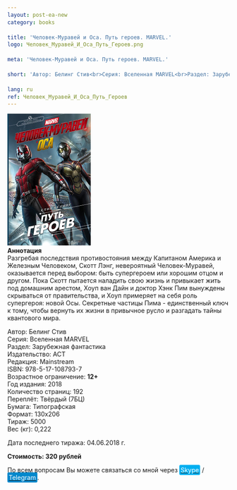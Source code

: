 ```yaml
---
layout: post-ea-new
category: books

title: 'Человек-Муравей и Оса. Путь героев. MARVEL.'
logo: Человек_Муравей_И_Оса_Путь_Героев.png

meta: 'Человек-Муравей и Оса. Путь героев. MARVEL.'

short: 'Автор: Белинг Стив<br>Серия: Вселенная MARVEL<br>Раздел: Зарубежная фантастика<br>Издательство: АСТ<br>Редакция: Mainstream<br>ISBN: 978-5-17-108793-7<br>Возрастное ограничение: 12+'

lang: ru
ref: Человек_Муравей_И_Оса_Путь_Героев
---
```


<a data-fancybox="gallery" href="/img/books/Человек_Муравей_И_Оса_Путь_Героев.png"><img src="/img/books/Человек_Муравей_И_Оса_Путь_Героев.png" alt=""></a>  
**Аннотация**  
Разгребая последствия противостояния между Капитаном Америка и Железным Человеком, Скотт Лэнг, невероятный Человек-Муравей, оказывается перед выбором: быть супергероем или хорошим отцом и другом. Пока Скотт пытается наладить свою жизнь и привыкает жить под домашним арестом, Хоуп ван Дайн и доктор Хэнк Пим вынуждены скрываться от правительства, и Хоуп примеряет на себя роль супергероя: новой Осы. Секретные частицы Пима - единственный ключ к тому, чтобы вернуть их жизни в привычное русло и разгадать тайны квантового мира.

Автор: Белинг Стив  
Серия: Вселенная MARVEL  
Раздел: Зарубежная фантастика  
Издательство: АСТ  
Редакция: Mainstream  
ISBN: 978-5-17-108793-7  
Возрастное ограничение: **12+**  
Год издания: 2018  
Количество страниц: 192  
Переплёт: Твёрдый  (7БЦ)  
Бумага: Типографская  
Формат: 130х206  
Тираж: 5000  
Вес (кг): 0,222

Дата последнего тиража:	04.06.2018 г.

**Стоимость: 320 рублей**

По всем вопросам Вы можете связаться со мной через <a href="skype:chutkoy89?call" target="_blank"><span style="background-color:#00aff0; color:white; padding:3px; border-radius: 3px">Skype</span></a> / <a href="https://t.me/chutkoy" target="_blank"><span style="background-color:#0088cc; color:white; padding:3px; border-radius: 3px">Telegram</span></a>.
